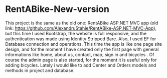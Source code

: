 # RentABike-New-version

This project is the same as the old one: RentABike ASP.NET MVC app (old link: https://github.com/AlexandruStahie/RentABike-ASP.NET-MVC-App), but this time I used Bootstrap, the website is full responsive, and the authentication was made using Identity Stripped Bare. Also, I used EF for Database connection and operations. This time the app is like one page site design, and for the moment I have created only the first page with general informations like home, about us, contact, map, sign in and bicycles . Of course the admin page is also started, for the moment it is useful only for adding bicycles. Lately i would like to add Center and Orders models and methods in project and database.
